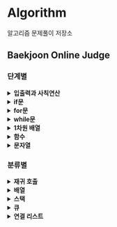 # Algorithm

알고리즘 문제풀이 저장소

## Baekjoon Online Judge

### 단계별

<details>
    <summary><b>입출력과 사칙연산</b></summary>
    <ul>
        <li><a href="https://github.com/seungbin-kim/Algorithm/tree/master/Baekjoon/2557">Hello World</a></li>
        <li><a href="https://github.com/seungbin-kim/Algorithm/tree/master/Baekjoon/10718">We love kriii</a></li>
        <li><a href="https://github.com/seungbin-kim/Algorithm/tree/master/Baekjoon/10171">고양이</a></li>
        <li><a href="https://github.com/seungbin-kim/Algorithm/tree/master/Baekjoon/10172">개</a></li>
        <li><a href="https://github.com/seungbin-kim/Algorithm/tree/master/Baekjoon/1000">A+B</a></li>
        <li><a href="https://github.com/seungbin-kim/Algorithm/tree/master/Baekjoon/1001">A-B</a></li>
        <li><a href="https://github.com/seungbin-kim/Algorithm/tree/master/Baekjoon/10998">AxB</a></li>
        <li><a href="https://github.com/seungbin-kim/Algorithm/tree/master/Baekjoon/1008">A/B</a></li>
        <li><a href="https://github.com/seungbin-kim/Algorithm/tree/master/Baekjoon/10869">사칙연산</a></li>
        <li><a href="https://github.com/seungbin-kim/Algorithm/tree/master/Baekjoon/10430">나머지</a></li>
        <li><a href="https://github.com/seungbin-kim/Algorithm/tree/master/Baekjoon/2588">곱셈</a></li>
    	</ul>
</details>
<details>
    <summary><b>if문</b></summary>
    <ul>
        <li><a href="https://github.com/seungbin-kim/Algorithm/tree/master/Baekjoon/1330">두 수 비교하기</a></li>
        <li><a href="https://github.com/seungbin-kim/Algorithm/tree/master/Baekjoon/9498">시험 성적</a></li>
        <li><a href="https://github.com/seungbin-kim/Algorithm/tree/master/Baekjoon/2753">윤년</a></li>
        <li><a href="https://github.com/seungbin-kim/Algorithm/tree/master/Baekjoon/14681">사분면 고르기</a></li>
        <li><a href="https://github.com/seungbin-kim/Algorithm/tree/master/Baekjoon/2884">알람 시계</a></li>
    </ul>
</details>
<details>
    <summary><b>for문</b></summary>
    <ul>
        <li><a href="https://github.com/seungbin-kim/Algorithm/tree/master/Baekjoon/2739">구구단</a></li>
        <li><a href="https://github.com/seungbin-kim/Algorithm/tree/master/Baekjoon/10950">A+B -3</a></li>
        <li><a href="https://github.com/seungbin-kim/Algorithm/tree/master/Baekjoon/8393">합</a></li>
        <li><a href="https://github.com/seungbin-kim/Algorithm/tree/master/Baekjoon/15552">빠른 A+B</a></li>
        <li><a href="https://github.com/seungbin-kim/Algorithm/tree/master/Baekjoon/2741">N 찍기</a></li>
        <li><a href="https://github.com/seungbin-kim/Algorithm/tree/master/Baekjoon/2742">기찍 N</a></li>
        <li><a href="https://github.com/seungbin-kim/Algorithm/tree/master/Baekjoon/11021">A+B -7</a></li>
        <li><a href="https://github.com/seungbin-kim/Algorithm/tree/master/Baekjoon/11022">A+B -8</a></li>
        <li><a href="https://github.com/seungbin-kim/Algorithm/tree/master/Baekjoon/2438">별 찍기 -1</a></li>
        <li><a href="https://github.com/seungbin-kim/Algorithm/tree/master/Baekjoon/2439">별 찍기 -2</a></li>
        <li><a href="https://github.com/seungbin-kim/Algorithm/tree/master/Baekjoon/10871">X보다 작은 수</a></li>
    </ul>
</details>
<details>
    <summary><b>while문</b></summary>
    <ul>
        <li><a href="https://github.com/seungbin-kim/Algorithm/tree/master/Baekjoon/10952">A+B -5</a></li>
        <li><a href="https://github.com/seungbin-kim/Algorithm/tree/master/Baekjoon/10951">A+B -4</a></li>
        <li><a href="https://github.com/seungbin-kim/Algorithm/tree/master/Baekjoon/1110">더하기 사이클</a></li>
    </ul>
</details>
<details>
    <summary><b>1차원 배열</b></summary>
    <ul>
        <li><a href="https://github.com/seungbin-kim/Algorithm/tree/master/Baekjoon/10818">최소, 최대</a></li>
        <li><a href="https://github.com/seungbin-kim/Algorithm/tree/master/Baekjoon/2562">최댓값</a></li>
        <li><a href="https://github.com/seungbin-kim/Algorithm/tree/master/Baekjoon/2577">숫자의 개수</a></li>
        <li><a href="https://github.com/seungbin-kim/Algorithm/tree/master/Baekjoon/1546">평균</a></li>
        <li><a href="https://github.com/seungbin-kim/Algorithm/tree/master/Baekjoon/8958">OX퀴즈</a></li>
        <li><a href="https://github.com/seungbin-kim/Algorithm/tree/master/Baekjoon/4344">평균은 넘겠지</a></li>
    </ul>
</details>
<details>
    <summary><b>함수</b></summary>
    <ul>
        <li><a href="https://github.com/seungbin-kim/Algorithm/tree/master/Baekjoon/15596">정수 N개의 합</a></li>
        <li><a href="https://github.com/seungbin-kim/Algorithm/tree/master/Baekjoon/4673">셀프 넘버</a></li>
        <li><a href="https://github.com/seungbin-kim/Algorithm/tree/master/Baekjoon/1065">한수</a></li>
    </ul>
</details>
<details>
    <summary><b>문자열</b></summary>
    <ul>
        <li><a href="https://github.com/seungbin-kim/Algorithm/tree/master/Baekjoon/11654">아스키 코드</a></li>
    </ul>
</details>



### 분류별

<details>
    <summary><b>재귀 호출</b></summary>
    <ul>
        <li><a href="https://github.com/seungbin-kim/Algorithm/tree/master/Baekjoon/4811">알약</a></li>
    </ul>
</details>
<details>
    <summary><b>배열</b></summary>
    <ul>
        <li><a href="https://github.com/seungbin-kim/Algorithm/tree/master/Baekjoon/2920">음계</a></li>
        <li><a href="https://github.com/seungbin-kim/Algorithm/tree/master/Baekjoon/3052">나머지</a></li>
        <li><a href="https://github.com/seungbin-kim/Algorithm/tree/master/Baekjoon/2798">블랙잭</a></li>
        <li><a href="https://github.com/seungbin-kim/Algorithm/tree/master/Baekjoon/2953">나는 요리사다</a></li>
    </ul>
</details>
<details>
    <summary><b>스택</b></summary>
    <ul>
        <li><a href="https://github.com/seungbin-kim/Algorithm/tree/master/Baekjoon/10828">스택</a></li>
        <li><a href="https://github.com/seungbin-kim/Algorithm/tree/master/Baekjoon/9012">괄호</a></li>
        <li><a href="https://github.com/seungbin-kim/Algorithm/tree/master/Baekjoon/1874">스택 수열</a></li>
        <li><a href="https://github.com/seungbin-kim/Algorithm/tree/master/Baekjoon/2493">탑</a></li>
    </ul>
</details>
<details>
    <summary><b>큐</b></summary>
    <ul>
        <li><a href="https://github.com/seungbin-kim/Algorithm/tree/master/Baekjoon/10845">큐</a></li>
        <li><a href="https://github.com/seungbin-kim/Algorithm/tree/master/Baekjoon/1966">프린터 큐</a></li>
        <li><a href="https://github.com/seungbin-kim/Algorithm/tree/master/Baekjoon/13335">트럭</a></li>
    </ul>
</details>
<details>
    <summary><b>연결 리스트</b></summary>
    <ul>
        <li><a href="https://github.com/seungbin-kim/Algorithm/tree/master/Baekjoon/1158">요세푸스 문제</a></li>
        <li><a href="https://github.com/seungbin-kim/Algorithm/tree/master/Baekjoon/1406">에디터</a></li>
        <li><a href="https://github.com/seungbin-kim/Algorithm/tree/master/Baekjoon/5397">키로거</a></li>
    </ul>
</details>






